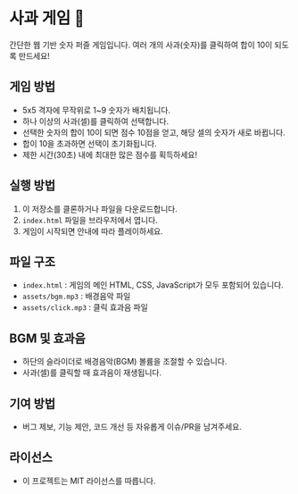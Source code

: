 # 사과 게임 🍎

간단한 웹 기반 숫자 퍼즐 게임입니다. 여러 개의 사과(숫자)를 클릭하여 합이 10이 되도록 만드세요!

## 게임 방법
- 5x5 격자에 무작위로 1~9 숫자가 배치됩니다.
- 하나 이상의 사과(셀)를 클릭하여 선택합니다.
- 선택한 숫자의 합이 10이 되면 점수 10점을 얻고, 해당 셀의 숫자가 새로 바뀝니다.
- 합이 10을 초과하면 선택이 초기화됩니다.
- 제한 시간(30초) 내에 최대한 많은 점수를 획득하세요!

## 실행 방법
1. 이 저장소를 클론하거나 파일을 다운로드합니다.
2. `index.html` 파일을 브라우저에서 엽니다.
3. 게임이 시작되면 안내에 따라 플레이하세요.

## 파일 구조
- `index.html` : 게임의 메인 HTML, CSS, JavaScript가 모두 포함되어 있습니다.
- `assets/bgm.mp3` : 배경음악 파일
- `assets/click.mp3` : 클릭 효과음 파일

## BGM 및 효과음
- 하단의 슬라이더로 배경음악(BGM) 볼륨을 조절할 수 있습니다.
- 사과(셀)를 클릭할 때 효과음이 재생됩니다.

## 기여 방법
- 버그 제보, 기능 제안, 코드 개선 등 자유롭게 이슈/PR을 남겨주세요.

## 라이선스
- 이 프로젝트는 MIT 라이선스를 따릅니다.

